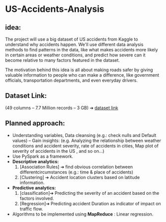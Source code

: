 # US-Accidents-Analysis

## idea:

The project will use a big dataset of US accidents from Kaggle to understand
why accidents happen. We'll use different data analysis methods to find
patterns in the data, like what makes accidents more likely in certain areas or
weather conditions, and predict how severe can it become relative to many
factors featured in the dataset.

The motivation behind this idea is all about making roads safer by giving
valuable information to people who can make a difference, like government
officials, transportation departments, and even everyday drivers.

## Dataset Link:
(49 columns – 7.7 Million records – 3 GB) ➔ [dataset link](https://www.kaggle.com/datasets/sobhanmoosavi/us-accidents)

## Planned approach:
- Understanding variables, Data cleansing (e.g.: check nulls and Default values)
– Gain insights: (e.g. Analyzing the relationship between weather conditions and accident severity, rate of accidents in cities, Map plot of severity of accidents in the US , and so on…)
- Use PySpark as a framework.
- **Descriptive analytics:**
  1. [Association Rules] ➔ find obvious correlation between differentcircumstances (e.g.: time & place of accidents)
  2. [Clustering] ➔ Accident location clusters based on latitude information.
- **Predictive analytics:**
  1. [classification]➔ Predicting the severity of an accident based on the factors involved.
  2. [Regression]➔ Predicting accident Duration as indicator of impact on traffic flow.
- Algorithms to be implemented using **MapReduce** : Linear regression.
